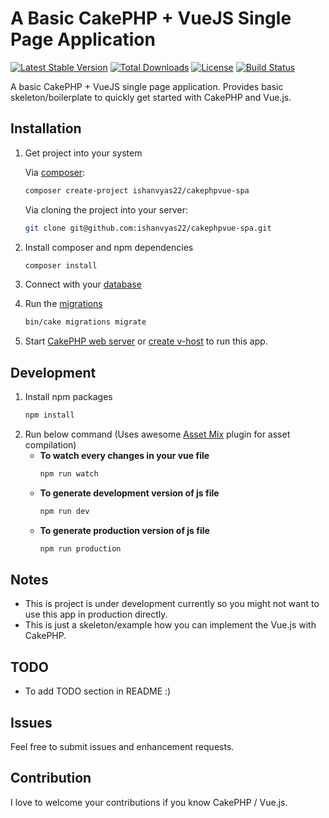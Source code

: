 # A Basic CakePHP + VueJS Single Page Application

[![Latest Stable Version](https://poser.pugx.org/ishanvyas22/cakephpvue-spa/v/stable)](https://packagist.org/packages/ishanvyas22/cakephpvue-spa)
[![Total Downloads](https://poser.pugx.org/ishanvyas22/cakephpvue-spa/downloads)](https://packagist.org/packages/ishanvyas22/cakephpvue-spa)
[![License](https://poser.pugx.org/ishanvyas22/cakephpvue-spa/license)](https://packagist.org/packages/ishanvyas22/cakephpvue-spa)
[![Build Status](https://travis-ci.com/ishanvyas22/cakephpvue-spa.svg?branch=develop)](https://travis-ci.com/ishanvyas22/cakephpvue-spa)

A basic CakePHP + VueJS single page application. Provides basic skeleton/boilerplate to quickly get started with CakePHP and Vue.js.

## Installation
1. Get project into your system

    Via [composer](https://packagist.org/packages/ishanvyas22/cakephpvue-spa):
    ```bash
    composer create-project ishanvyas22/cakephpvue-spa
    ```
    Via cloning the project into your server:
    ```bash
    git clone git@github.com:ishanvyas22/cakephpvue-spa.git
    ```
2. Install composer and npm dependencies
    ```bash
    composer install
    ```
3. Connect with your [database](https://book.cakephp.org/3.0/en/orm/database-basics.html#configuration)
4. Run the [migrations](https://book.cakephp.org/3.0/en/migrations.html#overview)
    ```bash
    bin/cake migrations migrate
    ```
5. Start [CakePHP web server](https://book.cakephp.org/3.0/en/installation.html#development-server) or [create v-host](https://www.digitalocean.com/community/tutorials/how-to-install-the-apache-web-server-on-ubuntu-18-04) to run this app.

## Development
1. Install npm packages
    ```bash
    npm install
    ```
2. Run below command (Uses awesome [Asset Mix](https://github.com/ishanvyas22/asset-mix) plugin for asset compilation)
    - **To watch every changes in your vue file**
        ```bash
        npm run watch
        ```
    - **To generate development version of js file**
        ```bash
        npm run dev
        ```
    - **To generate production version of js file**
        ```bash
        npm run production
        ```

## Notes
- This is project is under development currently so you might not want to use this app in production directly.
- This is just a skeleton/example how you can implement the Vue.js with CakePHP.

## TODO
- To add TODO section in README :)

## Issues
Feel free to submit issues and enhancement requests.

## Contribution
I love to welcome your contributions if you know CakePHP / Vue.js.

